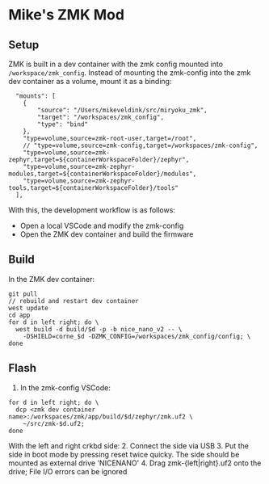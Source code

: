 # Mike's ZMK Mod

## Setup

ZMK is built in a dev container with the zmk config mounted into `/workspace/zmk_config`. Instead of mounting the zmk-config into the zmk dev container as a volume, mount it as a binding:

```
  "mounts": [
    {
        "source": "/Users/mikeveldink/src/miryoku_zmk",
        "target": "/workspaces/zmk_config",
        "type": "bind"
    },
    "type=volume,source=zmk-root-user,target=/root",
    // "type=volume,source=zmk-config,target=/workspaces/zmk-config",
    "type=volume,source=zmk-zephyr,target=${containerWorkspaceFolder}/zephyr",
    "type=volume,source=zmk-zephyr-modules,target=${containerWorkspaceFolder}/modules",
    "type=volume,source=zmk-zephyr-tools,target=${containerWorkspaceFolder}/tools"
  ],

```

With this, the development workflow is as follows:

- Open a local VSCode and modify the zmk-config
- Open the ZMK dev container and build the firmware

## Build

In the ZMK dev container:

```
git pull
// rebuild and restart dev container
west update
cd app
for d in left right; do \
  west build -d build/$d -p -b nice_nano_v2 -- \
    -DSHIELD=corne_$d -DZMK_CONFIG=/workspaces/zmk_config/config; \
done
```

## Flash

1. In the zmk-config VSCode:

```
for d in left right; do \
  dcp <zmk dev container name>:/workspaces/zmk/app/build/$d/zephyr/zmk.uf2 \
    ~/src/zmk-$d.uf2;
done
```

With the left and right crkbd side: 
2. Connect the side via USB
3. Put the side in boot mode by pressing reset twice quicky. The side should be mounted as external drive 'NICENANO'
4. Drag zmk-{left|right}.uf2 onto the drive; File I/O errors can be ignored
